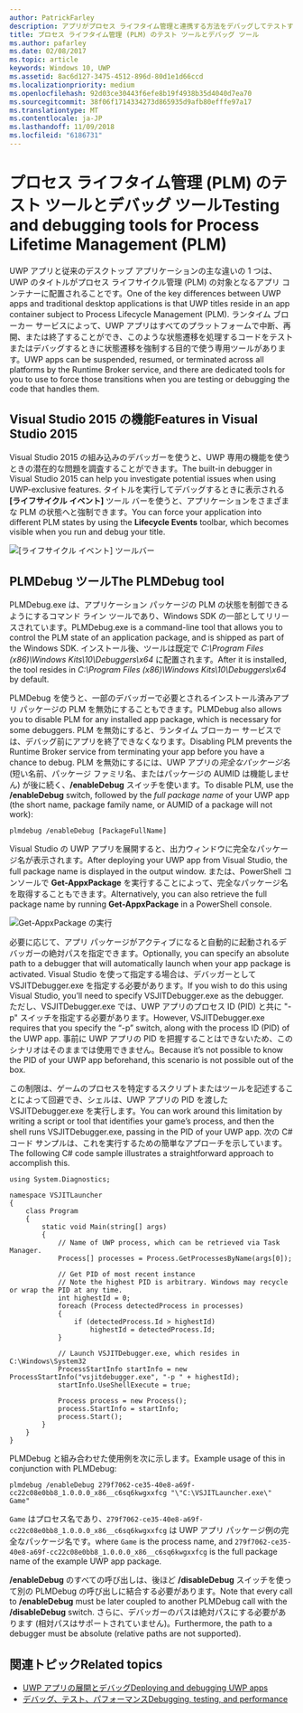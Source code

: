 ```yaml
---
author: PatrickFarley
description: アプリがプロセス ライフタイム管理と連携する方法をデバッグしてテストするためのツールと手法。
title: プロセス ライフタイム管理 (PLM) のテスト ツールとデバッグ ツール
ms.author: pafarley
ms.date: 02/08/2017
ms.topic: article
keywords: Windows 10, UWP
ms.assetid: 8ac6d127-3475-4512-896d-80d1e1d66ccd
ms.localizationpriority: medium
ms.openlocfilehash: 92d03ce30443f6efe8b19f4938b35d4040d7ea70
ms.sourcegitcommit: 38f06f1714334273d865935d9afb80efffe97a17
ms.translationtype: MT
ms.contentlocale: ja-JP
ms.lasthandoff: 11/09/2018
ms.locfileid: "6186731"
---
```

# <a name="testing-and-debugging-tools-for-process-lifetime-management-plm"></a><span data-ttu-id="02b94-104">プロセス ライフタイム管理 (PLM) のテスト ツールとデバッグ ツール</span><span class="sxs-lookup"><span data-stu-id="02b94-104">Testing and debugging tools for Process Lifetime Management (PLM)</span></span>

<span data-ttu-id="02b94-105">UWP アプリと従来のデスクトップ アプリケーションの主な違いの 1 つは、UWP のタイトルがプロセス ライフサイクル管理 (PLM) の対象となるアプリ コンテナーに配置されることです。</span><span class="sxs-lookup"><span data-stu-id="02b94-105">One of the key differences between UWP apps and traditional desktop applications is that UWP titles reside in an app container subject to Process Lifecycle Management (PLM).</span></span> <span data-ttu-id="02b94-106">ランタイム ブローカー サービスによって、UWP アプリはすべてのプラットフォームで中断、再開、または終了することができ、このような状態遷移を処理するコードをテストまたはデバッグするときに状態遷移を強制する目的で使う専用ツールがあります。</span><span class="sxs-lookup"><span data-stu-id="02b94-106">UWP apps can be suspended, resumed, or terminated across all platforms by the Runtime Broker service, and there are dedicated tools for you to use to force those transitions when you are testing or debugging the code that handles them.</span></span>

## <a name="features-in-visual-studio-2015"></a><span data-ttu-id="02b94-107">Visual Studio 2015 の機能</span><span class="sxs-lookup"><span data-stu-id="02b94-107">Features in Visual Studio 2015</span></span>

<span data-ttu-id="02b94-108">Visual Studio 2015 の組み込みのデバッガーを使うと、UWP 専用の機能を使うときの潜在的な問題を調査することができます。</span><span class="sxs-lookup"><span data-stu-id="02b94-108">The built-in debugger in Visual Studio 2015 can help you investigate potential issues when using UWP-exclusive features.</span></span> <span data-ttu-id="02b94-109">タイトルを実行してデバッグするときに表示される **[ライフサイクル イベント]** ツール バーを使うと、アプリケーションをさまざまな PLM の状態へと強制できます。</span><span class="sxs-lookup"><span data-stu-id="02b94-109">You can force your application into different PLM states by using the **Lifecycle Events** toolbar, which becomes visible when you run and debug your title.</span></span>

![[ライフサイクル イベント] ツールバー](images/gs-debug-uwp-apps-001.png)

## <a name="the-plmdebug-tool"></a><span data-ttu-id="02b94-111">PLMDebug ツール</span><span class="sxs-lookup"><span data-stu-id="02b94-111">The PLMDebug tool</span></span>

<span data-ttu-id="02b94-112">PLMDebug.exe は、アプリケーション パッケージの PLM の状態を制御できるようにするコマンド ライン ツールであり、Windows SDK の一部としてリリースされています。</span><span class="sxs-lookup"><span data-stu-id="02b94-112">PLMDebug.exe is a command-line tool that allows you to control the PLM state of an application package, and is shipped as part of the Windows SDK.</span></span> <span data-ttu-id="02b94-113">インストール後、ツールは既定で *C:\Program Files (x86)\Windows Kits\10\Debuggers\x64* に配置されます。</span><span class="sxs-lookup"><span data-stu-id="02b94-113">After it is installed, the tool resides in *C:\Program Files (x86)\Windows Kits\10\Debuggers\x64* by default.</span></span> 

<span data-ttu-id="02b94-114">PLMDebug を使うと、一部のデバッガーで必要とされるインストール済みアプリ パッケージの PLM を無効にすることもできます。</span><span class="sxs-lookup"><span data-stu-id="02b94-114">PLMDebug also allows you to disable PLM for any installed app package, which is necessary for some debuggers.</span></span> <span data-ttu-id="02b94-115">PLM を無効にすると、ランタイム ブローカー サービスでは、デバッグ前にアプリを終了できなくなります。</span><span class="sxs-lookup"><span data-stu-id="02b94-115">Disabling PLM prevents the Runtime Broker service from terminating your app before you have a chance to debug.</span></span> <span data-ttu-id="02b94-116">PLM を無効にするには、UWP アプリの*完全なパッケージ名* (短い名前、パッケージ ファミリ名、またはパッケージの AUMID は機能しません) が後に続く、**/enableDebug** スイッチを使います。</span><span class="sxs-lookup"><span data-stu-id="02b94-116">To disable PLM, use the **/enableDebug** switch, followed by the *full package name* of your UWP app (the short name, package family name, or AUMID of a package will not work):</span></span>

```
plmdebug /enableDebug [PackageFullName]
```

<span data-ttu-id="02b94-117">Visual Studio の UWP アプリを展開すると、出力ウィンドウに完全なパッケージ名が表示されます。</span><span class="sxs-lookup"><span data-stu-id="02b94-117">After deploying your UWP app from Visual Studio, the full package name is displayed in the output window.</span></span> <span data-ttu-id="02b94-118">または、PowerShell コンソールで **Get-AppxPackage** を実行することによって、完全なパッケージ名を取得することもできます。</span><span class="sxs-lookup"><span data-stu-id="02b94-118">Alternatively, you can also retrieve the full package name by running **Get-AppxPackage** in a PowerShell console.</span></span>

![Get-AppxPackage の実行](images/gs-debug-uwp-apps-003.png)

<span data-ttu-id="02b94-120">必要に応じて、アプリ パッケージがアクティブになると自動的に起動されるデバッガーの絶対パスを指定できます。</span><span class="sxs-lookup"><span data-stu-id="02b94-120">Optionally, you can specify an absolute path to a debugger that will automatically launch when your app package is activated.</span></span> <span data-ttu-id="02b94-121">Visual Studio を使って指定する場合は、デバッガーとして VSJITDebugger.exe を指定する必要があります。</span><span class="sxs-lookup"><span data-stu-id="02b94-121">If you wish to do this using Visual Studio, you’ll need to specify VSJITDebugger.exe as the debugger.</span></span> <span data-ttu-id="02b94-122">ただし、VSJITDebugger.exe では、UWP アプリのプロセス ID (PID) と共に "-p" スイッチを指定する必要があります。</span><span class="sxs-lookup"><span data-stu-id="02b94-122">However, VSJITDebugger.exe requires that you specify the “-p” switch, along with the process ID (PID) of the UWP app.</span></span> <span data-ttu-id="02b94-123">事前に UWP アプリの PID を把握することはできないため、このシナリオはそのままでは使用できません。</span><span class="sxs-lookup"><span data-stu-id="02b94-123">Because it’s not possible to know the PID of your UWP app beforehand, this scenario is not possible out of the box.</span></span>

<span data-ttu-id="02b94-124">この制限は、ゲームのプロセスを特定するスクリプトまたはツールを記述することによって回避でき、シェルは、UWP アプリの PID を渡した VSJITDebugger.exe を実行します。</span><span class="sxs-lookup"><span data-stu-id="02b94-124">You can work around this limitation by writing a script or tool that identifies your game’s process, and then the shell runs VSJITDebugger.exe, passing in the PID of your UWP app.</span></span> <span data-ttu-id="02b94-125">次の C# コード サンプルは、これを実行するための簡単なアプローチを示しています。</span><span class="sxs-lookup"><span data-stu-id="02b94-125">The following C# code sample illustrates a straightforward approach to accomplish this.</span></span>

```
using System.Diagnostics;

namespace VSJITLauncher
{
    class Program
    {
        static void Main(string[] args)
        {
            // Name of UWP process, which can be retrieved via Task Manager.
            Process[] processes = Process.GetProcessesByName(args[0]);

            // Get PID of most recent instance
            // Note the highest PID is arbitrary. Windows may recycle or wrap the PID at any time.
            int highestId = 0;
            foreach (Process detectedProcess in processes)
            {
                if (detectedProcess.Id > highestId)
                    highestId = detectedProcess.Id;
            }

            // Launch VSJITDebugger.exe, which resides in C:\Windows\System32
            ProcessStartInfo startInfo = new ProcessStartInfo("vsjitdebugger.exe", "-p " + highestId);
            startInfo.UseShellExecute = true;

            Process process = new Process();
            process.StartInfo = startInfo;
            process.Start();
        }
    }
}
```

<span data-ttu-id="02b94-126">PLMDebug と組み合わせた使用例を次に示します。</span><span class="sxs-lookup"><span data-stu-id="02b94-126">Example usage of this in conjunction with PLMDebug:</span></span>

```
plmdebug /enableDebug 279f7062-ce35-40e8-a69f-cc22c08e0bb8_1.0.0.0_x86__c6sq6kwgxxfcg "\"C:\VSJITLauncher.exe\" Game"
```
<span data-ttu-id="02b94-127">`Game` はプロセス名であり、`279f7062-ce35-40e8-a69f-cc22c08e0bb8_1.0.0.0_x86__c6sq6kwgxxfcg` は UWP アプリ パッケージ例の完全なパッケージ名です。</span><span class="sxs-lookup"><span data-stu-id="02b94-127">where `Game` is the process name, and `279f7062-ce35-40e8-a69f-cc22c08e0bb8_1.0.0.0_x86__c6sq6kwgxxfcg` is the full package name of the example UWP app package.</span></span>

<span data-ttu-id="02b94-128">**/enableDebug** のすべての呼び出しは、後ほど **/disableDebug** スイッチを使って別の PLMDebug の呼び出しに結合する必要があります。</span><span class="sxs-lookup"><span data-stu-id="02b94-128">Note that every call to **/enableDebug** must be later coupled to another PLMDebug call with the **/disableDebug** switch.</span></span> <span data-ttu-id="02b94-129">さらに、デバッガーのパスは絶対パスにする必要があります (相対パスはサポートされていません)。</span><span class="sxs-lookup"><span data-stu-id="02b94-129">Furthermore, the path to a debugger must be absolute (relative paths are not supported).</span></span>

## <a name="related-topics"></a><span data-ttu-id="02b94-130">関連トピック</span><span class="sxs-lookup"><span data-stu-id="02b94-130">Related topics</span></span>
- [<span data-ttu-id="02b94-131">UWP アプリの展開とデバッグ</span><span class="sxs-lookup"><span data-stu-id="02b94-131">Deploying and debugging UWP apps</span></span>](deploying-and-debugging-uwp-apps.md)
- [<span data-ttu-id="02b94-132">デバッグ、テスト、パフォーマンス</span><span class="sxs-lookup"><span data-stu-id="02b94-132">Debugging, testing, and performance</span></span>](index.md)
